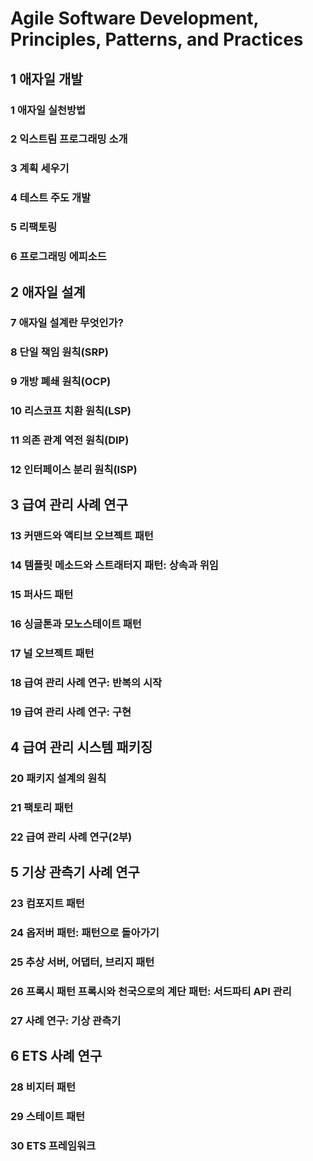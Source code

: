 # Agile Software Development, Principles, Patterns, and Practices

## 1 애자일 개발

### 1 애자일 실천방법

### 2 익스트림 프로그래밍 소개

### 3 계획 세우기

### 4 테스트 주도 개발

### 5 리팩토링

### 6 프로그래밍 에피소드

## 2 애자일 설계

### 7 애자일 설계란 무엇인가?

### 8 단일 책임 원칙(SRP)

### 9 개방 폐쇄 원칙(OCP)

### 10 리스코프 치환 원칙(LSP)

### 11 의존 관계 역전 원칙(DIP)

### 12 인터페이스 분리 원칙(ISP)

## 3 급여 관리 사례 연구

### 13 커맨드와 액티브 오브젝트 패턴

### 14 템플릿 메소드와 스트래터지 패턴: 상속과 위임

### 15 퍼사드 패턴

### 16 싱글톤과 모노스테이트 패턴

### 17 널 오브젝트 패턴

### 18 급여 관리 사례 연구: 반복의 시작

### 19 급여 관리 사례 연구: 구현

## 4 급여 관리 시스템 패키징

### 20 패키지 설계의 원칙

### 21 팩토리 패턴

### 22 급여 관리 사례 연구(2부)

## 5 기상 관측기 사례 연구

### 23 컴포지트 패턴

### 24 옵저버 패턴: 패턴으로 돌아가기

### 25 추상 서버, 어댑터, 브리지 패턴

### 26 프록시 패턴 프록시와 천국으로의 계단 패턴: 서드파티 API 관리

### 27 사례 연구: 기상 관측기

## 6 ETS 사례 연구

### 28 비지터 패턴

### 29 스테이트 패턴

### 30 ETS 프레임워크